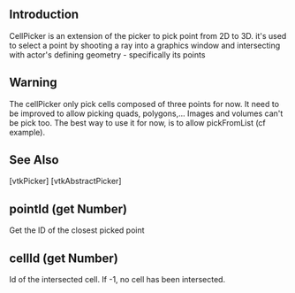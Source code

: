 ## Introduction

CellPicker is an extension of the picker to pick point from 2D to 3D.
it's used to select a point by shooting a ray into a graphics window
and intersecting with actor's defining geometry - specifically its points

## Warning

The cellPicker only pick cells composed of three points for now.
It need to be improved to allow picking quads, polygons,...
Images and volumes can't be pick too.
The best way to use it for now, is to allow pickFromList (cf example).

## See Also

[vtkPicker]
[vtkAbstractPicker]

## pointId (get Number)

Get the ID of the closest picked point

## cellId (get Number)

Id of the intersected cell. If -1, no cell has been intersected.
